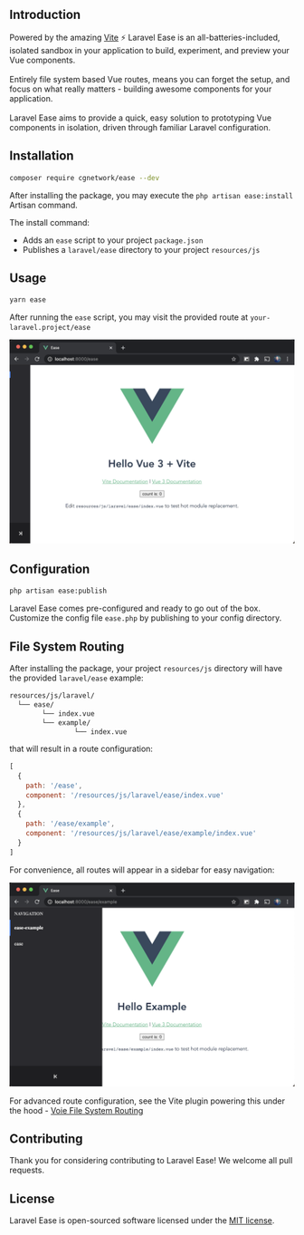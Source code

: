 ## Introduction

Powered by the amazing [Vite](https://vitejs.dev/) ⚡ Laravel Ease is an all-batteries-included, isolated sandbox in your application to build, experiment, and preview your Vue components.
<br/>
<br/>
Entirely file system based Vue routes, means you can forget the setup, and focus on what really matters - building awesome components for your application.
<br/>
<br/>
Laravel Ease aims to provide a quick, easy solution to prototyping Vue components in isolation, driven through familiar Laravel configuration.

## Installation

```bash
composer require cgnetwork/ease --dev
```

After installing the package, you may execute the `php artisan ease:install` Artisan command.

The install command:

* Adds an `ease` script to your project `package.json`
* Publishes a `laravel/ease` directory to your project `resources/js`

## Usage

```bash
yarn ease
```

After running the `ease` script, you may visit the provided route at `your-laravel.project/ease`

![index.vue](https://raw.githubusercontent.com/cgnetwork/laravel-ease/master/docs/index.vue.png)

## Configuration

```bash
php artisan ease:publish
```

Laravel Ease comes pre-configured and ready to go out of the box. Customize the config file `ease.php` by publishing to your config directory.

## File System Routing

After installing the package, your project `resources/js` directory will have the provided `laravel/ease` example:

```
resources/js/laravel/
  └── ease/
        └── index.vue
        └── example/
                └── index.vue
```

that will result in a route configuration:

```js
[
  {
    path: '/ease',
    component: '/resources/js/laravel/ease/index.vue'
  },
  {
    path: '/ease/example',
    component: '/resources/js/laravel/ease/example/index.vue'
  }
]
```

For convenience, all routes will appear in a sidebar for easy navigation:

![example.index.vue](https://raw.githubusercontent.com/cgnetwork/laravel-ease/master/docs/example.index.vue.png)

For advanced route configuration, see the Vite plugin powering this under the hood - [Voie File System Routing](https://github.com/brattonross/vite-plugin-voie#file-system-routing)

## Contributing

Thank you for considering contributing to Laravel Ease! We welcome all pull requests.

## License

Laravel Ease is open-sourced software licensed under the [MIT license](https://github.com/cgnetwork/laravel-ease/blob/master/LICENSE).
